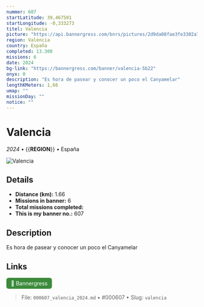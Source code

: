 ```yaml
---
nummer: 607
startLatitude: 39,467501
startLongitude: -0,333273
titel: Valencia
picture: "https://api.bannergress.com/bnrs/pictures/2d9da08fae3fe3302a7ed5ddae74aad2"
region: València
country: España
completed: 13.308
missions: 6
date: 2024
bg-link: "https://bannergress.com/banner/valencia-5b22"
onyx: 0
description: "Es hora de pasear y conocer un poco el Canyamelar"
lengthKMeters: 1,66
umap: ""
missionDay: ""
notice: ""
---
```

# Valencia

*2024* • {{__REGION__}} • España

![Valencia](https://api.bannergress.com/bnrs/pictures/2d9da08fae3fe3302a7ed5ddae74aad2)



## Details
- **Distance (km):** 1.66
- **Missions in banner:** 6
- **Total missions completed:** 
- **This is my banner no.:** 607



## Description
Es hora de pasear y conocer un poco el Canyamelar



## Links
<a href="https://bannergress.com/banner/valencia-5b22" target="_blank" style="display:inline-block;margin-right:8px;padding:6px 12px;background:#3c8b3c;color:#fff;text-decoration:none;border-radius:6px;">🔗 Bannergress</a>



> File: `000607_valencia_2024.md` • #000607 • Slug: `valencia`

